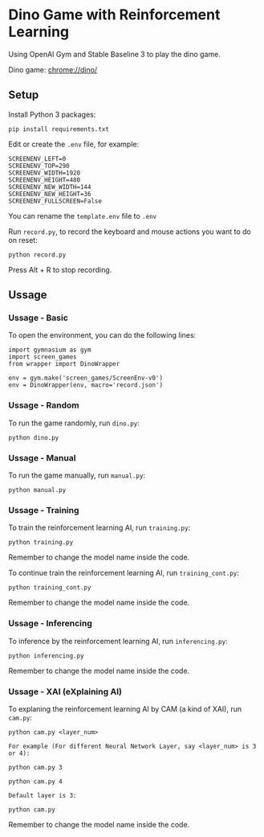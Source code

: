 # Dino Game with Reinforcement Learning

Using OpenAI Gym and Stable Baseline 3 to play the dino game.

Dino game: [chrome://dino/](chrome://dino/)

## Setup

Install Python 3 packages:
```
pip install requirements.txt
```

Edit or create the `.env` file, for example:
```
SCREENENV_LEFT=0
SCREENENV_TOP=290
SCREENENV_WIDTH=1920
SCREENENV_HEIGHT=480
SCREENENV_NEW_WIDTH=144
SCREENENV_NEW_HEIGHT=36
SCREENENV_FULLSCREEN=False
```
You can rename the `template.env` file to `.env`

Run `record.py`, to record the keyboard and mouse actions you want to do on reset:
```
python record.py
```

Press Alt + R to stop recording.

## Ussage

### Ussage - Basic

To open the environment, you can do the following lines:
```=Python
import gymnasium as gym
import screen_games
from wrapper import DinoWrapper

env = gym.make('screen_games/ScreenEnv-v0')
env = DinoWrapper(env, macro='record.json')
```

### Ussage - Random

To run the game randomly, run `dino.py`:
```
python dino.py
```

### Ussage - Manual

To run the game manually, run `manual.py`:
```
python manual.py
```

### Ussage - Training

To train the reinforcement learning AI, run `training.py`:
```
python training.py
```
Remember to change the model name inside the code.

To continue train the reinforcement learning AI, run `training_cont.py`:
```
python training_cont.py
```
Remember to change the model name inside the code.

### Ussage - Inferencing

To inference by the reinforcement learning AI, run `inferencing.py`:
```
python inferencing.py
```
Remember to change the model name inside the code.

### Ussage - XAI (eXplaining AI)

To explaning the reinforcement learning AI by CAM (a kind of XAI), run `cam.py`:
```
python cam.py <layer_num>

For example (For different Neural Network Layer, say <layer_num> is 3 or 4):

python cam.py 3

python cam.py 4

Default layer is 3:

python cam.py
```
Remember to change the model name inside the code.